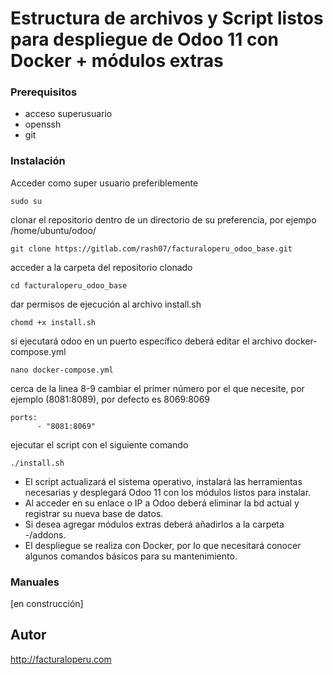# Estructura de archivos y Script listos para despliegue de Odoo 11 con Docker + módulos extras


### Prerequisitos

* acceso superusuario
* openssh 
* git

### Instalación

Acceder como super usuario preferiblemente

```
sudo su
```

clonar el repositorio dentro de un directorio de su preferencia, por ejempo /home/ubuntu/odoo/

```
git clone https://gitlab.com/rash07/facturaloperu_odoo_base.git
```

acceder a la carpeta del repositorio clonado

```
cd facturaloperu_odoo_base
```

dar permisos de ejecución al archivo install.sh

```
chomd +x install.sh
```

si ejecutará odoo en un puerto específico deberá editar el archivo docker-compose.yml

```
nano docker-compose.yml
```

cerca de la linea 8-9 cambiar el primer número por el que necesite, por ejemplo (8081:8089), por defecto es 8069:8069

```
ports:
      - "8081:8069"
```

ejecutar el script con el siguiente comando

```
./install.sh
```


* El script actualizará el sistema operativo, instalará las herramientas necesarias y desplegará Odoo 11 con los módulos listos para instalar.
* Al acceder en su enlace o IP a Odoo deberá eliminar la bd actual y registrar su nueva base de datos.
* Si desea agregar módulos extras deberá añadirlos a la carpeta -/addons.
* El despliegue se realiza con Docker, por lo que necesitará conocer algunos comandos básicos para su mantenimiento.

### Manuales

[en construcción]


Autor
-----

http://facturaloperu.com

